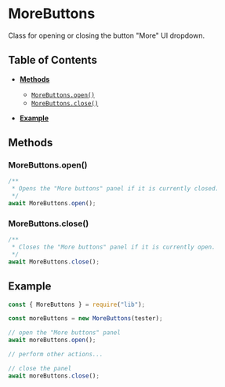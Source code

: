 # MoreButtons

Class for opening or closing the button "More" UI dropdown.

## Table of Contents

* [**Methods**](#methods)

  * [`MoreButtons.open()`](#open)
  * [`MoreButtons.close()`](#close)
* [**Example**](#example)

## Methods

### MoreButtons.open()

```javascript
/**
 * Opens the "More buttons" panel if it is currently closed.
 */
await MoreButtons.open();
```

### MoreButtons.close()

```javascript
/**
 * Closes the "More buttons" panel if it is currently open.
 */
await MoreButtons.close();
```

## Example

```javascript
const { MoreButtons } = require("lib");

const moreButtons = new MoreButtons(tester);

// open the "More buttons" panel
await moreButtons.open();

// perform other actions...

// close the panel
await moreButtons.close();
```
